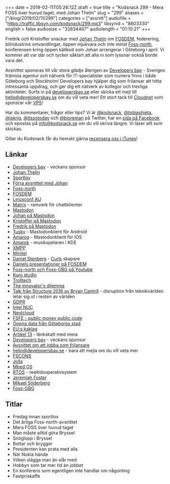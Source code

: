 +++
date = 2019-02-11T05:26:12Z
draft = true
title = "Kodsnack 299 - Mera FOSS över huvud taget, med Johan Thelin"
slug = "299"
aliases = ["/blog/2019/02/11/299"]
categories = ["avsnitt"]
audiofile = "https://traffic.libsyn.com/kodsnack/299.mp3"
libsynid = "8603330"
english = false
audiosize = "33834467"
audiolength = "01:10:21"
+++

Fredrik och Kristoffer snackar med [Johan Thelin](http://e8johan.se/) om [FOSDEM](https://fosdem.org/2019/), federering, bilindustrins omvandlingar, öppen mjukvara och inte minst [Foss-north](https://foss-north.se/2019/), konferensen kring öppen källkod som Johan arrangerar i Göteborg i april. Vi kommer att var där och tycker såklart att alla ni som lyssnar också borde vara det.

Avsnittet sponsras till vår stora glädje återigen av [Developers bay](http://developersbay.se/) - Sveriges främsta agentur och nätverk för IT-specialister som numera finns i både Göteborg och Stockholm! Developers bay hjälper dig som frilansar att hitta intressanta uppdrag, och ger dig ett nätverk av kollegor och trevliga aktiviteter. Surfa in på [developersbay.se](http://developersbay.se/) eller skicka ett mejl till [hello@developersbay.se](mailto:hello@developersbay.se) om du vill veta mer!
Ett stort tack till [Cloudnet](http://www.cloudnet.se) som sponsrar vår [VPS](http://en.wikipedia.org/wiki/Virtual_private_server)!

Har du kommentarer, frågor eller tips? Vi är [@kodsnack](https://www.twitter.com/kodsnack), [@tobiashieta](https://www.twitter.com/tobiashieta), [@iskrig](https://www.twitter.com/iskrig), [@itssotoday](https://twitter.com/itssotoday) och [@bjoreman](https://www.twitter.com/bjoreman) på Twitter, har en [sida på Facebook](https://www.facebook.com/kodsnack) och epostas på [info@kodsnack.se](mailto:info@kodsnack.se) om du vill skriva längre. Vi läser allt som skickas.

Gillar du Kodsnack får du hemskt gärna [recensera oss i iTunes](http://itunes.apple.com/se/podcast/kodsnack/id561631498?l=en)!

## Länkar ##
* [Developers bay](http://developersbay.se/) - veckans sponsor
* [Johan Thelin](http://e8johan.se/)
* [Sportlov](https://sv.wikipedia.org/wiki/Sportlov_i_Sverige)
* [Förra avsnittet med Johan](https://kodsnack.se/251/)
* [Foss-north](https://foss-north.se/2019/)
* [FOSDEM](https://fosdem.org/2019/)
* [Linuxconf AU](https://linux.conf.au/)
* [Matrix](https://matrix.org/blog/home/) - ramverk för chattklienter
* [Mastodon](https://joinmastodon.org/)
* [Johan på Mastodon](https://mastodon.technology/@e8johan)
* [Kristoffer på Mastodon](https://mastodon.acc.umu.se/@krig)
* [Fredrik på Mastodon](https://toot.cafe/@bjoreman)
* [Tusky](https://tuskyapp.github.io/) - Mastodonklient för Android
* [Amaroq](https://github.com/ReticentJohn/Amaroq) - Mastodonklient för IOS
* [Amarok](https://amarok.kde.org/) - musikspelaren i KDE
* [XMPP](https://en.wikipedia.org/wiki/XMPP)
* [Minitel](https://en.wikipedia.org/wiki/Minitel)
* [Daniel Stenberg](https://daniel.haxx.se/) - [Curls](https://curl.haxx.se/) skapare
* [Daniels presentationer på FOSDEM](https://fosdem.org/2019/schedule/speaker/daniel_stenberg/)
* [Foss-north och Foss-GBG på Youtube](https://www.youtube.com/channel/UCQvR8lgE9rishcKT_hZT6eQ)
* [Kuro studio](http://kurostudio.com/)
* [Trolltech](https://en.wikipedia.org/wiki/The_Qt_Company)
* [The innovator's dilemma](https://en.wikipedia.org/wiki/The_Innovator%27s_Dilemma)
* [Talk från Structure 2016 av Bryan Cantrill](https://vimeo.com/190937358) - disruption från teknikvärlden letar sig ut i resten av världen
* [GDPR](https://en.wikipedia.org/wiki/General_Data_Protection_Regulation)
* [Intel NUC](https://en.wikipedia.org/wiki/Next_Unit_of_Computing)
* [Nextcloud](https://en.wikipedia.org/wiki/Nextcloud)
* [FSFE - public money public code](https://vimeo.com/232524527)
* [Öppna data från Göteborgs stad](https://goteborg.se/wps/portal/start/kommun-o-politik/kommunfakta/stadens-digitala-service/oppna-data/!ut/p/z1/hY6xDoIwGISfhrX_T6lQ3JpANOhqwC4GTC0klJJSbeLTi6OJxtsu913uQEIDcmofg279YKd2XP1ZphdGdxhXLD7wtGQoTkWxpzEmoqRQ_wPkGuMPCYQK5NAZEq6GIKF0k3HK85xnjOdpnr33xdQlXIN06qaccuTu1lu99_OyjTDCEALR1upRkas1EX6r9Hbx0HySMJvmeVS1eAGE8Eap/dz/d5/L2dBISEvZ0FBIS9nQSEh/)
* [EU:s kaklag](https://it-ord.idg.se/ord/kaklagen/)
* [Artikel 13](https://www.wired.co.uk/article/what-is-article-13-article-11-european-directive-on-copyright-explained-meme-ban) - länkskatt med mera
* [Developers bay](http://developersbay.se/) - veckans sponsor
* [Avsnittet om att jobba som frilansare](https://kodsnack.se/223/)
* [hello@developersbay.se](mailto:hello@developersbay.se) - bara att mejla om du vill veta mer
* [FSCONS](https://fscons.org/XII/)
* [Jolla](https://en.wikipedia.org/wiki/Jolla)
* [Mbed OS](https://www.mbed.com/en/)
* [RTOS](https://en.wikipedia.org/wiki/Real-time_operating_system) - realtidsoperativsystem
* [Jeremiah Foster](http://jeremiahfoster.com/)
* [Mikael Söderberg](https://twitter.com/z80mikael)
* [Foss-GBG](https://foss-gbg.se/)

## Titlar ##
* Fredag innan sportlov
* Det årliga Foss-north-avsnittet
* Mera FOSS över huvud taget
* Man måste alltid göra Bryssel
* Snöglopp i Bryssel
* Bottar och bryggor
* Presidenten kan prata med alla
* När Nokia hände
* Vilken slägga man än slår med
* Hobbyn som tar mer tid än jobbet
* En konferens som egentligen inte handlar om någonting
* Fastpriskaffe